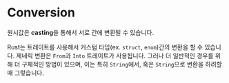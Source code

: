 # Conversion

원시값은 **casting**을 통해서 서로 간에 변환될 수 있습니다.

Rust는 트레이트를 사용해서 커스텀 타입(ex. `struct`, `enum`)간의 변환을 할 수 있습니다. 제네릭 변환은 `From`과 `Into` 트레이트가 사용됩니다. 그러나 더 일반적인 경우를 위해 더 구체적인 방법이 있으며, 이는 특히 `String`에서, 혹은 `String`으로 변환을 하려할 때 그렇습니다.